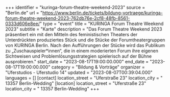 +++
identifier = "kuringa-forum-theatre-weekend-2023"
source = "Berlin.de"
url = "https://www.berlin.de/tickets/bildung-vortraege/kuringa-forum-theatre-weekend-2023-762db76e-2cf8-48fb-8561-0333d606e8ee/"
type = "event"
title = "KURINGA Forum Theatre Weekend 2023"
subtitle = "Karte"
description = "Das Forum Theatre Weekend 2023 präsentiert ein mit den Mitteln des feministischen Theaters der Unterdrückten produziertes Stück und die Stücke der Forumtheatergruppen von KURINGA Berlin. Nach den Aufführungen der Stücke wird das Publikum zu „Zuschauspieler*innen“, die in einem moderierten Forum ihre eigenen Sichtweisen und Problemlösungsstrategien spielerisch auf der Bühne ausprobieren."
start_date = "2023-08-17T19:00:00.000"
end_date = "2023-08-17T19:00:00.000"
category = "Bildung & Vorträge"
organizer = "Uferstudios - Uferstudio 14"
updated = "2023-08-07T00:39:04.000"
languages = []
[contact]
location_street = "Uferstraße 23"
location_city = " 13357 Berlin-Wedding"
[location]
location_street = "Uferstraße 23"
location_city = " 13357 Berlin-Wedding"
+++